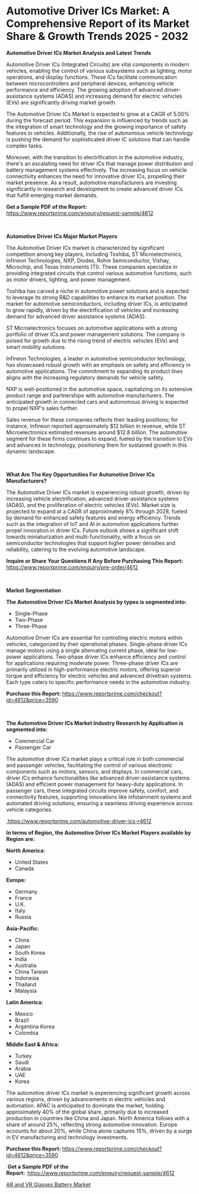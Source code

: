 <p><h1>Automotive Driver ICs Market: A Comprehensive Report of its Market Share & Growth Trends 2025 - 2032</h1></p><p><strong>Automotive Driver ICs Market Analysis and Latest Trends</strong></p>
<p><p>Automotive Driver ICs (Integrated Circuits) are vital components in modern vehicles, enabling the control of various subsystems such as lighting, motor operations, and display functions. These ICs facilitate communication between microcontrollers and peripheral devices, enhancing vehicle performance and efficiency. The growing adoption of advanced driver-assistance systems (ADAS) and increasing demand for electric vehicles (EVs) are significantly driving market growth.</p><p>The Automotive Driver ICs Market is expected to grow at a CAGR of 5.00% during the forecast period. This expansion is influenced by trends such as the integration of smart technology and the growing importance of safety features in vehicles. Additionally, the rise of autonomous vehicle technology is pushing the demand for sophisticated driver IC solutions that can handle complex tasks.</p><p>Moreover, with the transition to electrification in the automotive industry, there's an escalating need for driver ICs that manage power distribution and battery management systems effectively. The increasing focus on vehicle connectivity enhances the need for innovative driver ICs, propelling their market presence. As a result, automotive manufacturers are investing significantly in research and development to create advanced driver ICs that fulfill emerging market demands.</p></p>
<p><strong>Get a Sample PDF of the Report:&nbsp;</strong> <a href="https://www.reportprime.com/enquiry/request-sample/4612?utm_campaign=3060&utm_medium=2&utm_source=Github&utm_content=ia&utm_term=19032025&utm_id=automotive-driver-ics">https://www.reportprime.com/enquiry/request-sample/4612</a></p>
<p>&nbsp;</p>
<p><strong>Automotive Driver ICs Major Market Players</strong></p>
<p><p>The Automotive Driver ICs market is characterized by significant competition among key players, including Toshiba, ST Microelectronics, Infineon Technologies, NXP, Diodes, Rohm Semiconductor, Vishay, Microchip, and Texas Instruments (TI). These companies specialize in providing integrated circuits that control various automotive functions, such as motor drivers, lighting, and power management.</p><p>Toshiba has carved a niche in automotive power solutions and is expected to leverage its strong R&D capabilities to enhance its market position. The market for automotive semiconductors, including driver ICs, is anticipated to grow rapidly, driven by the electrification of vehicles and increasing demand for advanced driver assistance systems (ADAS). </p><p>ST Microelectronics focuses on automotive applications with a strong portfolio of driver ICs and power management solutions. The company is poised for growth due to the rising trend of electric vehicles (EVs) and smart mobility solutions.</p><p>Infineon Technologies, a leader in automotive semiconductor technology, has showcased robust growth with an emphasis on safety and efficiency in automotive applications. The commitment to expanding its product lines aligns with the increasing regulatory demands for vehicle safety.</p><p>NXP is well-positioned in the automotive space, capitalizing on its extensive product range and partnerships with automotive manufacturers. The anticipated growth in connected cars and autonomous driving is expected to propel NXP's sales further.</p><p>Sales revenue for these companies reflects their leading positions; for instance, Infineon reported approximately $12 billion in revenue, while ST Microelectronics estimated revenues around $12.8 billion. The automotive segment for these firms continues to expand, fueled by the transition to EVs and advances in technology, positioning them for sustained growth in this dynamic landscape.</p></p>
<p>&nbsp;</p>
<p><strong>What Are The Key Opportunities For Automotive Driver ICs Manufacturers?</strong></p>
<p><p>The Automotive Driver ICs market is experiencing robust growth, driven by increasing vehicle electrification, advanced driver-assistance systems (ADAS), and the proliferation of electric vehicles (EVs). Market size is projected to expand at a CAGR of approximately 8% through 2028, fueled by demand for enhanced safety features and energy efficiency. Trends such as the integration of IoT and AI in automotive applications further propel innovation in driver ICs. Future outlook shows a significant shift towards miniaturization and multi-functionality, with a focus on semiconductor technologies that support higher power densities and reliability, catering to the evolving automotive landscape.</p></p>
<p><strong>Inquire or Share Your Questions If Any Before Purchasing This Report:</strong> <a href="https://www.reportprime.com/enquiry/pre-order/4612?utm_campaign=3060&utm_medium=2&utm_source=Github&utm_content=ia&utm_term=19032025&utm_id=automotive-driver-ics">https://www.reportprime.com/enquiry/pre-order/4612</a></p>
<p>&nbsp;</p>
<p><strong>Market Segmentation</strong></p>
<p><strong>The Automotive Driver ICs Market Analysis by types is segmented into:</strong></p>
<p><ul><li>Single-Phase</li><li>Two-Phase</li><li>Three-Phase</li></ul></p>
<p><p>Automotive Driver ICs are essential for controlling electric motors within vehicles, categorized by their operational phases. Single-phase driver ICs manage motors using a single alternating current phase, ideal for low-power applications. Two-phase driver ICs enhance efficiency and control for applications requiring moderate power. Three-phase driver ICs are primarily utilized in high-performance electric motors, offering superior torque and efficiency for electric vehicles and advanced drivetrain systems. Each type caters to specific performance needs in the automotive industry.</p></p>
<p><strong>Purchase this Report:&nbsp;</strong><a href="https://www.reportprime.com/checkout?id=4612&price=3590&utm_campaign=3060&utm_medium=2&utm_source=Github&utm_content=ia&utm_term=19032025&utm_id=automotive-driver-ics">https://www.reportprime.com/checkout?id=4612&price=3590</a></p>
<p>&nbsp;</p>
<p><strong>The Automotive Driver ICs Market Industry Research by Application is segmented into:</strong></p>
<p><ul><li>Commercial Car</li><li>Passenger Car</li></ul></p>
<p><p>The automotive driver ICs market plays a critical role in both commercial and passenger vehicles, facilitating the control of various electronic components such as motors, sensors, and displays. In commercial cars, driver ICs enhance functionalities like advanced driver-assistance systems (ADAS) and efficient power management for heavy-duty applications. In passenger cars, these integrated circuits improve safety, comfort, and connectivity features, supporting innovations like infotainment systems and automated driving solutions, ensuring a seamless driving experience across vehicle categories.</p></p>
<p><a href="https://www.reportprime.com/automotive-driver-ics-r4612?utm_campaign=3060&utm_medium=2&utm_source=Github&utm_content=ia&utm_term=19032025&utm_id=automotive-driver-ics">&nbsp;https://www.reportprime.com/automotive-driver-ics-r4612</a></p>
<p><strong>In terms of Region, the Automotive Driver ICs Market Players available by Region are:</strong></p>
<p>
    <p> <strong> North America: </strong>
        <ul>
            <li>United States</li>
            <li>Canada</li>
        </ul>
        </p> 
    <p> <strong> Europe: </strong>
        <ul>
            <li>Germany</li>
            <li>France</li>
            <li>U.K.</li>
            <li>Italy</li>
            <li>Russia</li>
        </ul>
        </p> 
    <p> <strong> Asia-Pacific: </strong>
        <ul>
            <li>China</li>
            <li>Japan</li>
            <li>South Korea</li>
            <li>India</li>
            <li>Australia</li>
            <li>China Taiwan</li>
            <li>Indonesia</li>
            <li>Thailand</li>
            <li>Malaysia</li>
        </ul>
        </p> 
    <p> <strong> Latin America: </strong>
        <ul>
            <li>Mexico</li>
            <li>Brazil</li>
            <li>Argentina Korea</li>
            <li>Colombia</li>
        </ul>
        </p> 
    <p> <strong> Middle East & Africa: </strong>
        <ul>
            <li>Turkey</li>
            <li>Saudi</li>
            <li>Arabia</li>
            <li>UAE</li>
            <li>Korea</li>
        </ul>
    </p>
    </p>
<p><p>The automotive driver ICs market is experiencing significant growth across various regions, driven by advancements in electric vehicles and automation. APAC is anticipated to dominate the market, holding approximately 40% of the global share, primarily due to increased production in countries like China and Japan. North America follows with a share of around 25%, reflecting strong automotive innovation. Europe accounts for about 20%, while China alone captures 15%, driven by a surge in EV manufacturing and technology investments.</p></p>
<p><strong>Purchase this Report: </strong><a href="https://www.reportprime.com/checkout?id=4612&price=3590&utm_campaign=3060&utm_medium=2&utm_source=Github&utm_content=ia&utm_term=19032025&utm_id=automotive-driver-ics">https://www.reportprime.com/checkout?id=4612&price=3590</a></p>
<p>&nbsp;<strong>Get a Sample PDF of the Report:&nbsp;&nbsp;</strong><a href="https://www.reportprime.com/enquiry/request-sample/4612?utm_campaign=3060&utm_medium=2&utm_source=Github&utm_content=ia&utm_term=19032025&utm_id=automotive-driver-ics">https://www.reportprime.com/enquiry/request-sample/4612</a></p>
<p><strong></strong></p>
<p><p><a href="https://github.com/lalolatiot/Market-Research-Report-List-1/blob/main/ar-and-vr-glasses-battery-market.md?utm_campaign=3060&utm_medium=2&utm_source=Github&utm_content=ia&utm_term=19032025&utm_id=automotive-driver-ics">AR and VR Glasses Battery Market</a></p></p>